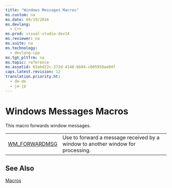 ```yaml
---
title: "Windows Messages Macros"
ms.custom: na
ms.date: 09/19/2016
ms.devlang: 
  - C++
ms.prod: visual-studio-dev14
ms.reviewer: na
ms.suite: na
ms.technology: 
  - devlang-cpp
ms.tgt_pltfrm: na
ms.topic: reference
ms.assetid: 63abd22c-372d-4148-bb04-c605950ae64f
caps.latest.revision: 12
translation.priority.ht: 
  - de-de
  - ja-jp
---
```

# Windows Messages Macros
This macro forwards window messages.  
  
|||  
|-|-|  
|[WM_FORWARDMSG](../vs140/WM_FORWARDMSG.md)|Use to forward a message received by a window to another window for processing.|  
  
## See Also  
 [Macros](../vs140/ATL-Macros.md)